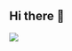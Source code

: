 ## Hi there 👋


<img src="https://capsule-render.vercel.app/api?&color=auto&height=400&section=header&text=Hello&fontSize=16" />
